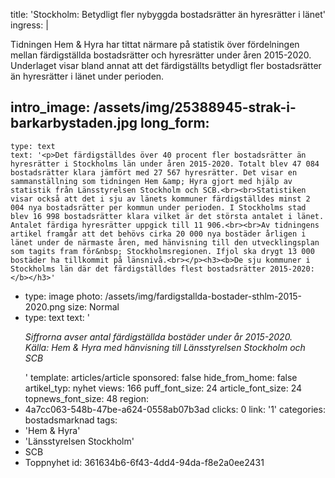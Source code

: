 title: 'Stockholm: Betydligt fler nybyggda bostadsrätter än hyresrätter i länet'
ingress: |
  <p>Tidningen Hem & Hyra har tittat närmare på statistik över fördelningen mellan färdigställda bostadsrätter och hyresrätter under åren 2015-2020. Underlaget visar bland annat att det färdigställts betydligt fler bostadsrätter än hyresrätter i länet under perioden.
  </p>
  
intro_image: /assets/img/25388945-strak-i-barkarbystaden.jpg
long_form:
  -
    type: text
    text: '<p>Det färdigställdes över 40 procent fler bostadsrätter än hyresrätter i Stockholms län under åren 2015-2020. Totalt blev 47 084 bostadsrätter klara jämfört med 27 567 hyresrätter. Det visar en sammanställning som tidningen Hem &amp; Hyra gjort med hjälp av statistik från Länsstyrelsen Stockholm och SCB.<br><br>Statistiken visar också att det i sju av länets kommuner färdigställdes minst 2 004 nya bostadsrätter per kommun under perioden. I Stockholms stad blev 16 998 bostadsrätter klara vilket är det största antalet i länet. Antalet färdiga hyresrätter uppgick till 11 906.<br><br>Av tidningens artikel framgår att det behövs cirka 20 000 nya bostäder årligen i länet under de närmaste åren, med hänvisning till den utvecklingsplan som tagits fram för&nbsp; Stockholmsregionen. Ifjol ska drygt 13 000 bostäder ha tillkommit på länsnivå.<br></p><h3><b>De sju kommuner i Stockholms län där det färdigställdes flest bostadsrätter 2015-2020:</b></h3>'
  -
    type: image
    photo: /assets/img/fardigstallda-bostader-sthlm-2015-2020.png
    size: Normal
  -
    type: text
    text: '<p><i>Siffrorna avser antal färdigställda bostäder under år 2015-2020. Källa:&nbsp;Hem &amp; Hyra med hänvisning till&nbsp;Länsstyrelsen Stockholm och SCB</i></p>'
template: articles/article
sponsored: false
hide_from_home: false
artikel_typ: nyhet
views: 166
puff_font_size: 24
article_font_size: 24
topnews_font_size: 48
region:
  - 4a7cc063-548b-47be-a624-0558ab07b3ad
clicks: 0
link: '1'
categories: bostadsmarknad
tags:
  - 'Hem & Hyra'
  - 'Länsstyrelsen Stockholm'
  - SCB
  - Toppnyhet
id: 361634b6-6f43-4dd4-94da-f8e2a0ee2431
